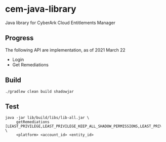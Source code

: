 # cem-java-library
Java library for CyberArk Cloud Entitlements Manager

## Progress
The following API are implementation, as of 2021 March 22
 - Login
 - Get Remediations

## Build
`./gradlew clean build shadowjar`

## Test
```
java -jar lib/build/libs/lib-all.jar \
     getRemediations [LEAST_PRIVILEGE,LEAST_PRIVILEGE_KEEP_ALL_SHADOW_PERMISSIONS,LEAST_PRIVILEGE_REMOVE_SHADOW_PERMISSIONS] \
     <platform> <account_id> <entity_id> 
```

